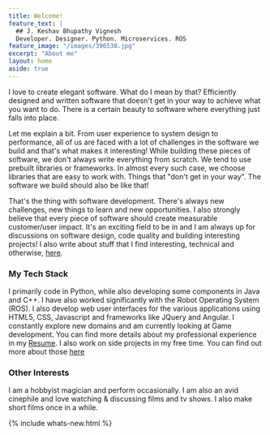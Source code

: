 ```yaml
---
title: Welcome!
feature_text: |
  ## J. Keshav Bhupathy Vignesh
  Developer. Designer. Python. Microservices. ROS
feature_image: "/images/396538.jpg"
excerpt: "About me"
layout: home
aside: true
---
```

I love to create elegant software. What do I mean by that? Efficiently designed and written software that doesn't get in your way to achieve what you want to do. There is a certain beauty to software where everything just falls into place. 

Let me explain a bit. From user experience to system design to performance, all of us are faced with a lot of challenges in the software we build and that's what makes it interesting! While building these pieces of software, we don't always write everything from scratch. We tend to use prebuilt libraries or frameworks. In almost every such case, we choose libraries that are easy to work with. Things that "don't get in your way". The software we build should also be like that!

That's the thing with software development. There's always new challenges, new things to learn and new opportunities. I also strongly believe that every piece of software should create measurable customer/user impact. It's an exciting field to be in and I am always up for discussions on software design, code quality and building interesting projects! I also write about stuff that I find interesting, technical and otherwise, [here](/blog).

### My Tech Stack
I primarily code in Python, while also developing some components in Java and C++. I have also worked significantly with the Robot Operating System (ROS). I also develop web user interfaces for the various applications using HTML5, CSS, Javascript and frameworks like JQuery and Angular. I constantly explore new domains and am currently looking at Game development. You can find more details about my professional experience in my [Resume](/CV/J_Keshav_Bhupathy_Vignesh_Resume.pdf). I also work on side projects in my free time. You can find out more about those [here](/personal-projects)

### Other Interests
I am a hobbyist magician and perform occasionally. I am also an avid cinephile and love watching & discussing films and tv shows. I also make short films once in a while.

{% include whats-new.html %}